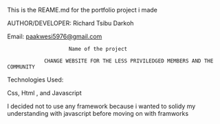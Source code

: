 This is the REAME.md for the portfolio project i made

AUTHOR/DEVELOPER: Richard Tsibu Darkoh

Email: paakwesi5976@gmail.com

						Name of the project
			
				CHANGE WEBSITE FOR THE LESS PRIVILEDGED MEMBERS AND THE COMMUNITY

Technologies Used:

Css,  Html , and Javascript

I decided not to use any framework because i wanted to solidy my understanding with javascript
before moving on with framworks


